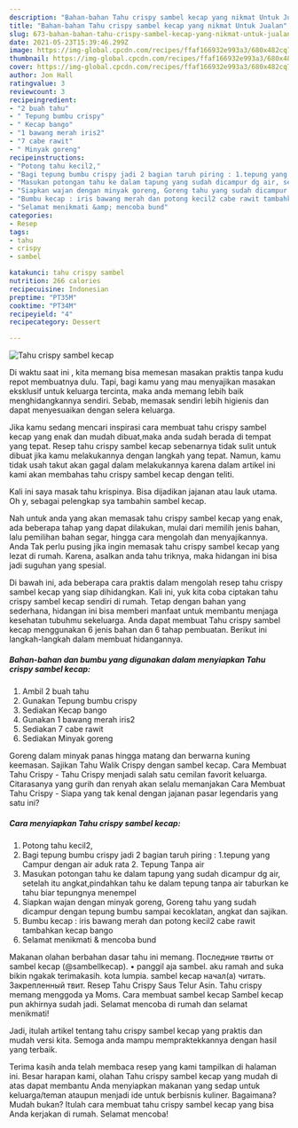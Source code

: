 ```yaml
---
description: "Bahan-bahan Tahu crispy sambel kecap yang nikmat Untuk Jualan"
title: "Bahan-bahan Tahu crispy sambel kecap yang nikmat Untuk Jualan"
slug: 673-bahan-bahan-tahu-crispy-sambel-kecap-yang-nikmat-untuk-jualan
date: 2021-05-23T15:39:46.299Z
image: https://img-global.cpcdn.com/recipes/ffaf166932e993a3/680x482cq70/tahu-crispy-sambel-kecap-foto-resep-utama.jpg
thumbnail: https://img-global.cpcdn.com/recipes/ffaf166932e993a3/680x482cq70/tahu-crispy-sambel-kecap-foto-resep-utama.jpg
cover: https://img-global.cpcdn.com/recipes/ffaf166932e993a3/680x482cq70/tahu-crispy-sambel-kecap-foto-resep-utama.jpg
author: Jon Hall
ratingvalue: 3
reviewcount: 3
recipeingredient:
- "2 buah tahu"
- " Tepung bumbu crispy"
- " Kecap bango"
- "1 bawang merah iris2"
- "7 cabe rawit"
- " Minyak goreng"
recipeinstructions:
- "Potong tahu kecil2,"
- "Bagi tepung bumbu crispy jadi 2 bagian taruh piring : 1.tepung yang Campur dengan air aduk rata 2. Tepung Tanpa air"
- "Masukan potongan tahu ke dalam tapung yang sudah dicampur dg air, setelah itu angkat,pindahkan tahu ke dalam tepung tanpa air taburkan ke tahu biar tepungnya menempel"
- "Siapkan wajan dengan minyak goreng, Goreng tahu yang sudah dicampur dengan tepung bumbu sampai kecoklatan, angkat dan sajikan."
- "Bumbu kecap : iris bawang merah dan potong kecil2 cabe rawit tambahkan kecap bango"
- "Selamat menikmati &amp; mencoba bund"
categories:
- Resep
tags:
- tahu
- crispy
- sambel

katakunci: tahu crispy sambel 
nutrition: 266 calories
recipecuisine: Indonesian
preptime: "PT35M"
cooktime: "PT34M"
recipeyield: "4"
recipecategory: Dessert

---
```



![Tahu crispy sambel kecap](https://img-global.cpcdn.com/recipes/ffaf166932e993a3/680x482cq70/tahu-crispy-sambel-kecap-foto-resep-utama.jpg)

Di waktu  saat ini , kita memang bisa memesan masakan praktis tanpa kudu repot membuatnya dulu. Tapi, bagi kamu yang mau menyajikan masakan eksklusif untuk keluarga tercinta, maka anda memang lebih baik menghidangkannya sendiri. Sebab, memasak sendiri lebih higienis dan dapat menyesuaikan dengan selera keluarga.

Jika kamu sedang mencari inspirasi cara membuat tahu crispy sambel kecap yang enak dan mudah dibuat,maka anda sudah berada di tempat yang tepat. Resep tahu crispy sambel kecap  sebenarnya tidak sulit untuk dibuat jika kamu melakukannya dengan langkah yang tepat. Namun, kamu tidak usah takut akan gagal dalam melakukannya 
karena dalam artikel ini kami akan membahas tahu crispy sambel kecap dengan teliti.  

Kali ini saya masak tahu krispinya. Bisa dijadikan jajanan atau lauk utama. Oh y, sebagai pelengkap sya tambahin sambel kecap.

Nah untuk anda yang akan memasak tahu crispy sambel kecap yang enak, ada beberapa tahap yang dapat dilakukan, mulai dari memilih jenis bahan, lalu pemilihan bahan segar, hingga cara mengolah dan menyajikannya. Anda Tak perlu pusing jika ingin memasak tahu crispy sambel kecap yang lezat di rumah. Karena, asalkan anda  tahu triknya, maka hidangan ini bisa jadi suguhan yang spesial.

Di bawah ini, ada beberapa cara praktis  dalam mengolah resep tahu crispy sambel kecap yang siap dihidangkan. Kali ini, yuk kita coba ciptakan tahu crispy sambel kecap sendiri di rumah. Tetap dengan bahan yang sederhana, hidangan ini bisa memberi manfaat untuk membantu menjaga kesehatan tubuhmu sekeluarga. Anda dapat membuat Tahu crispy sambel kecap menggunakan 6 jenis bahan dan 6 tahap pembuatan. Berikut ini langkah-langkah dalam membuat hidangannya.

<!--inarticleads1-->

##### Bahan-bahan dan bumbu yang digunakan dalam menyiapkan Tahu crispy sambel kecap:

1. Ambil 2 buah tahu
1. Gunakan  Tepung bumbu crispy
1. Sediakan  Kecap bango
1. Gunakan 1 bawang merah iris2
1. Sediakan 7 cabe rawit
1. Sediakan  Minyak goreng


Goreng dalam minyak panas hingga matang dan berwarna kuning keemasan. Sajikan Tahu Walik Crispy dengan sambel kecap. Cara Membuat Tahu Crispy - Tahu Crispy menjadi salah satu cemilan favorit keluarga. Citarasanya yang gurih dan renyah akan selalu memanjakan Cara Membuat Tahu Crispy - Siapa yang tak kenal dengan jajanan pasar legendaris yang satu ini? 

<!--inarticleads2-->

##### Cara menyiapkan Tahu crispy sambel kecap:

1. Potong tahu kecil2,
1. Bagi tepung bumbu crispy jadi 2 bagian taruh piring : 1.tepung yang Campur dengan air aduk rata 2. Tepung Tanpa air
1. Masukan potongan tahu ke dalam tapung yang sudah dicampur dg air, setelah itu angkat,pindahkan tahu ke dalam tepung tanpa air taburkan ke tahu biar tepungnya menempel
1. Siapkan wajan dengan minyak goreng, Goreng tahu yang sudah dicampur dengan tepung bumbu sampai kecoklatan, angkat dan sajikan.
1. Bumbu kecap : iris bawang merah dan potong kecil2 cabe rawit tambahkan kecap bango
1. Selamat menikmati &amp; mencoba bund


Makanan olahan berbahan dasar tahu ini memang. Последние твиты от sambel kecap (@sambellkecap). • panggil aja sambel. aku ramah and suka bikin ngakak terimakasih. kota lumpia. sambel kecap начал(а) читать. Закрепленный твит. Resep Tahu Crispy Saus Telur Asin. Tahu crispy memang menggoda ya Moms. Cara membuat sambel kecap Sambel kecap pun akhirnya sudah jadi. Selamat mencoba di rumah dan selamat menikmati! 

Jadi, itulah artikel tentang  tahu crispy sambel kecap  yang praktis dan mudah versi kita. Semoga anda mampu mempraktekkannya dengan hasil yang terbaik. 

Terima kasih anda telah membaca resep yang kami tampilkan di halaman ini. Besar harapan kami, olahan  Tahu crispy sambel kecap yang mudah di atas dapat membantu Anda menyiapkan makanan yang sedap untuk keluarga/teman ataupun menjadi ide untuk berbisnis kuliner. Bagaimana? Mudah bukan? Itulah cara membuat tahu crispy sambel kecap yang bisa Anda kerjakan di rumah. Selamat mencoba!

